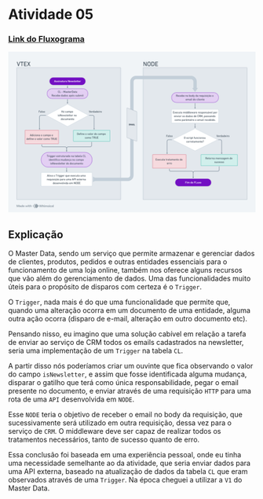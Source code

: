 # Atividade 05

### [Link do Fluxograma](https://whimsical.com/atividade-05-4JnBc28hEDpT4vDQZgbyD4@6HYTAunKLgTUmphvA2dCS3TPjCAxLjUwWvoSTPurv4GLdze)

<img src="./Fluxograma.png">

## Explicação

O Master Data, sendo um serviço que permite armazenar e gerenciar dados de clientes, produtos, pedidos e outras entidades essenciais para o funcionamento de uma loja online, também nos oferece alguns recursos que vão além do gerenciamento de dados. Uma das funcionalidades muito úteis para o propósito de disparos com certeza é o `Trigger`.

O `Trigger`, nada mais é do que uma funcionalidade que permite que, quando uma alteração ocorra em um documento de uma entidade, alguma outra ação ocorra (disparo de
e-mail, alteração em outro documento etc).

Pensando nisso, eu imagino que uma solução cabível em relação a tarefa de enviar ao serviço de CRM todos os emails cadastrados na newsletter, seria uma implementação de um `Trigger` na tabela `CL`.

A partir disso nós poderíamos criar um ouvinte que fica observando o valor do campo `isNewsletter`, e assim que fosse identificada alguma mudança, disparar o gatilho que terá como única responsabilidade, pegar o email presente no documento, e enviar através de uma requisição `HTTP` para uma rota de uma `API` desenvolvida em `NODE`.

Esse `NODE` teria o objetivo de receber o email no body da requisição, que sucessivamente será utilizado em outra requisição, dessa vez para o serviço de `CRM`.
O middleware deve ser capaz de realizar todos os tratamentos necessários, tanto de sucesso quanto de erro.

Essa conclusão foi baseada em uma experiência pessoal, onde eu tinha uma necessidade semelhante ao da atividade, que seria enviar dados para uma API externa, baseado na atualização de dados da tabela `CL` que eram observados através de uma `Trigger`. Na época cheguei a utilizar a `V1` do Master Data.


